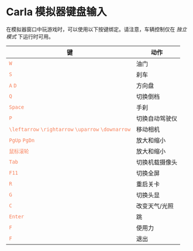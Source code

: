 # Carla 模拟器键盘输入
在模拟器窗口中玩游戏时，可以使用以下按键绑定。请注意，车辆控制仅在 *独立模式* 下运行时可用。

| 键     | 动作     | 
| -------- | -------- | 
| <font color="#f8805a">`W`</font>  | 油门 | 
| <font color="#f8805a">`S`</font> | 刹车 | 
| <font color="#f8805a">`A`</font> <font color="#f8805a">`D`</font> | 方向盘 | 
| <font color="#f8805a">`Q`</font> | 切换倒档 | 
| <font color="#f8805a">`Space`</font> | 手刹 |
| <font color="#f8805a">`P`</font> | 切换自动驾驶仪 |
| <font color="#f8805a">`\leftarrow`</font> <font color="#f8805a">`\rightarrow`</font> <font color="#f8805a">`\uparrow`</font> <font color="#f8805a">`\downarrow`</font> | 移动相机 |
| <font color="#f8805a">`PgUp`</font> <font color="#f8805a">`PgDn`</font> | 放大和缩小 |
| <font color="#f8805a">`鼠标滚轮`</font> | 放大和缩小 |
| <font color="#f8805a">`Tab`</font> | 切换机载摄像头 |
| <font color="#f8805a">`F11`</font> | 切换全屏 |
| <font color="#f8805a">`R`</font> | 重启关卡 |
| <font color="#f8805a">`G`</font> | 切换头显 |
| <font color="#f8805a">`C`</font> | 改变天气/光照 |
| <font color="#f8805a">`Enter`</font> | 跳 |
| <font color="#f8805a">`F`</font> | 使用力 |
| <font color="#f8805a">`F`</font> | 退出 |
